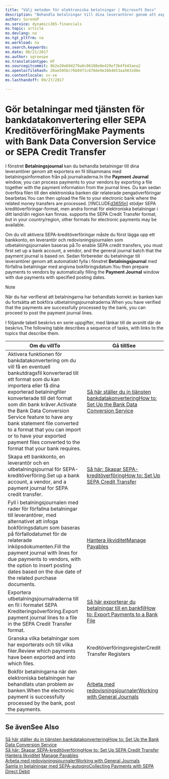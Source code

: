 ```yaml
---
title: "Välj metoden för elektroniska betalningar | Microsoft Docs"
description: "Behandla betalningar till dina leverantörer genom att exportera en fil tillsammans med betalningsinformation från på journalraderna."
author: SorenGP
ms.service: dynamics365-financials
ms.topic: article
ms.devlang: na
ms.tgt_pltfrm: na
ms.workload: na
ms.search.keywords: 
ms.date: 08/21/2017
ms.author: sgroespe
ms.translationtype: HT
ms.sourcegitcommit: 8b2e20e694279a8c06188e0e429ef3b4fb43aea2
ms.openlocfilehash: 20ae505bc76b8971c678de9e2664653aa5032d6e
ms.contentlocale: sv-se
ms.lasthandoff: 09/27/2017

---
```

# <a name="make-payments-with-bank-data-conversion-service-or-sepa-credit-transfer"></a><span data-ttu-id="c0969-103">Gör betalningar med tjänsten för bankdatakonvertering eller SEPA Kreditöverföring</span><span class="sxs-lookup"><span data-stu-id="c0969-103">Make Payments with Bank Data Conversion Service or SEPA Credit Transfer</span></span>
<span data-ttu-id="c0969-104">I fönstret **Betalningsjournal** kan du behandla betalningar till dina leverantörer genom att exportera en fil tillsammans med betalningsinformation från på journalraderna.</span><span class="sxs-lookup"><span data-stu-id="c0969-104">In the **Payment Journal** window, you can process payments to your vendors by exporting a file together with the payment information from the journal lines.</span></span> <span data-ttu-id="c0969-105">Du kan sedan överföra filen till den elektroniska banken där relaterade pengaöverföringar bearbetas.</span><span class="sxs-lookup"><span data-stu-id="c0969-105">You can then upload the file to your electronic bank where the related money transfers are processed.</span></span> [!INCLUDE[d365fin](includes/d365fin_md.md)]<span data-ttu-id="c0969-106"> stödjer SEPA kreditöverföringar-format, men andra format för elektroniska betalningar i ditt land/din region kan finnas.</span><span class="sxs-lookup"><span data-stu-id="c0969-106"> supports the SEPA Credit Transfer format, but in your country/region, other formats for electronic payments may be available.</span></span>   

 <span data-ttu-id="c0969-107">Om du vill aktivera SEPA-kreditöverföringar måste du först lägga upp ett bankkonto, en leverantör och redovisningsjournalen som utbetalningsjournalen baseras på.</span><span class="sxs-lookup"><span data-stu-id="c0969-107">To enable SEPA credit transfers, you must first set up a bank account, a vendor, and the general journal batch that the payment journal is based on.</span></span> <span data-ttu-id="c0969-108">Sedan förbereder du betalningar till leverantörer genom att automatiskt fylla i fönstret **Betalningsjournal** med förfallna betalningar med angivna bokföringsdatum.</span><span class="sxs-lookup"><span data-stu-id="c0969-108">You then prepare payments to vendors by automatically filling the **Payment Journal** window with due payments with specified posting dates.</span></span>  

> [!NOTE]  
>  <span data-ttu-id="c0969-109">När du har verifierat att betalningarna har behandlats korrekt av banken kan du fortsätta att bokföra utbetalningsjournalraderna.</span><span class="sxs-lookup"><span data-stu-id="c0969-109">When you have verified that the payments are successfully processed by the bank, you can proceed to post the payment journal lines.</span></span>  

 <span data-ttu-id="c0969-110">I följande tabell beskrivs en serie uppgifter, med länkar till de avsnitt där de beskrivs.</span><span class="sxs-lookup"><span data-stu-id="c0969-110">The following table describes a sequence of tasks, with links to the topics that describe them.</span></span>   

|<span data-ttu-id="c0969-111">**Om du vill**</span><span class="sxs-lookup"><span data-stu-id="c0969-111">**To**</span></span>|<span data-ttu-id="c0969-112">**Gå till**</span><span class="sxs-lookup"><span data-stu-id="c0969-112">**See**</span></span>|  
|------------|-------------|  
|<span data-ttu-id="c0969-113">Aktivera funktionen för bankdatakonvertering om du vill få en eventuell bankutdragsfil konverterad till ett format som du kan importera eller få dina exporterad betalningfiler konverterade till det format som din bank kräver.</span><span class="sxs-lookup"><span data-stu-id="c0969-113">Activate the Bank Data Conversion Service feature to have any bank statement file converted to a format that you can import or to have your exported payment files converted to the format that your bank requires.</span></span>|[<span data-ttu-id="c0969-114">Så här ställer du in tjänsten bankdatakonvertering</span><span class="sxs-lookup"><span data-stu-id="c0969-114">How to: Set Up the Bank Data Conversion Service</span></span>](bank-how-setup-bank-statement-service.md)|  
|<span data-ttu-id="c0969-115">Skapa ett bankkonto, en leverantör och en utbetalningsjournal för SEPA-kreditöverföring.</span><span class="sxs-lookup"><span data-stu-id="c0969-115">Set up a bank account, a vendor, and a payment journal for SEPA credit transfer.</span></span>|[<span data-ttu-id="c0969-116">Så här: Skapar SEPA-kreditöverföring</span><span class="sxs-lookup"><span data-stu-id="c0969-116">How to: Set Up SEPA Credit Transfer</span></span>](finance-how-to-set-up-sepa-credit-transfer.md)|  
|<span data-ttu-id="c0969-117">Fyll i betalningsjournalen med rader för förfallna betalningar till leverantörer, med alternativet att infoga bokföringsdatum som baseras på förfallodatumet för de relaterade inköpsdokumenten.</span><span class="sxs-lookup"><span data-stu-id="c0969-117">Fill the payment journal with lines for due payments to vendors, with the option to insert posting dates based on the due date of the related purchase documents.</span></span>|[<span data-ttu-id="c0969-118">Hantera likviditet</span><span class="sxs-lookup"><span data-stu-id="c0969-118">Manage Payables</span></span>](payables-manage-payables.md)|  
|<span data-ttu-id="c0969-119">Exportera utbetalningsjournalraderna till en fil i formatet SEPA Krediteringsöverföring.</span><span class="sxs-lookup"><span data-stu-id="c0969-119">Export payment journal lines to a file in the SEPA Credit Transfer format.</span></span>|[<span data-ttu-id="c0969-120">Så här exporterar du betalningar till en bankfil</span><span class="sxs-lookup"><span data-stu-id="c0969-120">How to: Export Payments to a Bank File</span></span>](payables-how-export-payments-bank-file.md)|  
|<span data-ttu-id="c0969-121">Granska vilka betalningar som har exporterats och till vilka filer.</span><span class="sxs-lookup"><span data-stu-id="c0969-121">Review which payments have been exported and into which files.</span></span>|<span data-ttu-id="c0969-122">Kreditöverföringsregister</span><span class="sxs-lookup"><span data-stu-id="c0969-122">Credit Transfer Registers</span></span>|  
|<span data-ttu-id="c0969-123">Bokför betalningarna när den elektroniska betalningen har behandlats utan problem av banken.</span><span class="sxs-lookup"><span data-stu-id="c0969-123">When the electronic payment is successfully processed by the bank, post the payments.</span></span>|[<span data-ttu-id="c0969-124">Arbeta med redovisningsjournaler</span><span class="sxs-lookup"><span data-stu-id="c0969-124">Working with General Journals</span></span>](ui-work-general-journals.md)|  

## <a name="see-also"></a><span data-ttu-id="c0969-125">Se även</span><span class="sxs-lookup"><span data-stu-id="c0969-125">See Also</span></span>  
[<span data-ttu-id="c0969-126">Så här ställer du in tjänsten bankdatakonvertering</span><span class="sxs-lookup"><span data-stu-id="c0969-126">How to: Set Up the Bank Data Conversion Service</span></span>](bank-how-setup-bank-statement-service.md)  
[<span data-ttu-id="c0969-127">Så här: Skapar SEPA-kreditöverföring</span><span class="sxs-lookup"><span data-stu-id="c0969-127">How to: Set Up SEPA Credit Transfer</span></span>](finance-how-to-set-up-sepa-credit-transfer.md)  
<span data-ttu-id="c0969-128">[Hantera likviditet](payables-manage-payables.md) </span><span class="sxs-lookup"><span data-stu-id="c0969-128">[Manage Payables](payables-manage-payables.md) </span></span>  
[<span data-ttu-id="c0969-129">Arbeta med redovisningsjournaler</span><span class="sxs-lookup"><span data-stu-id="c0969-129">Working with General Journals</span></span>](ui-work-general-journals.md)  
[<span data-ttu-id="c0969-130">Samla in betalningar med SEPA-autogiro</span><span class="sxs-lookup"><span data-stu-id="c0969-130">Collecting Payments with SEPA Direct Debit</span></span>](finance-collect-payments-with-sepa-direct-debit.md)   

